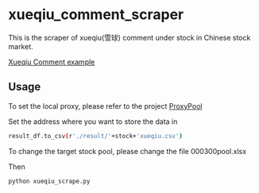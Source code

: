 # xueqiu_comment_scraper

This is the scraper of xueqiu(雪球) comment under stock in Chinese stock market. 

[Xueqiu Comment example](https://xueqiu.com/S/SZ000001)

## Usage

To set the local proxy, please refer to the project [ProxyPool](https://github.com/Python3WebSpider/ProxyPool?tab=readme-ov-file)

Set the address where you want to store the data in

```bash
result_df.to_csv(r'./result/'+stock+'xueqiu.csv')
```

To change the target stock pool, please change the file 000300pool.xlsx

Then

```bash
python xueqiu_scrape.py
```
